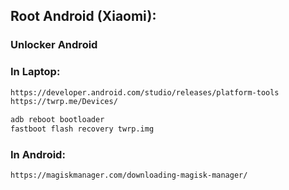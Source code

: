 ## Root Android (Xiaomi):

### Unlocker Android

### In Laptop: 
```bash
https://developer.android.com/studio/releases/platform-tools
https://twrp.me/Devices/

adb reboot bootloader
fastboot flash recovery twrp.img
```
### In Android: 
```bash
https://magiskmanager.com/downloading-magisk-manager/
```
